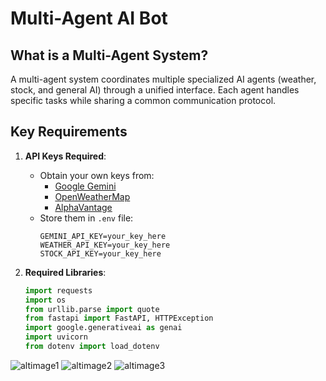 # Multi-Agent AI Bot

## What is a Multi-Agent System?
A multi-agent system coordinates multiple specialized AI agents (weather, stock, and general AI) through a unified interface. Each agent handles specific tasks while sharing a common communication protocol.

## Key Requirements
1. **API Keys Required**:
   - Obtain your own keys from:
     - [Google Gemini](https://ai.google.dev/)
     - [OpenWeatherMap](https://openweathermap.org/api)
     - [AlphaVantage](https://www.alphavantage.co/)
   - Store them in `.env` file:
     ```env
     GEMINI_API_KEY=your_key_here
     WEATHER_API_KEY=your_key_here
     STOCK_API_KEY=your_key_here
     ```

2. **Required Libraries**:
   ```python
   import requests
   import os
   from urllib.parse import quote
   from fastapi import FastAPI, HTTPException
   import google.generativeai as genai
   import uvicorn
   from dotenv import load_dotenv
![altimage1](image/Screenshot%202025-05-24%20185506.png)
![altimage2](image/Screenshot%202025-05-24%20190106.png)
![altimage3](image/Screenshot%202025-05-24%20190145.png)
